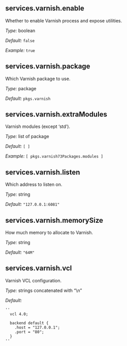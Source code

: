 

[comment]: # (Please add your documentation on top of this line)

## services\.varnish\.enable

Whether to enable Varnish process and expose utilities\.



*Type:*
boolean



*Default:*
` false `



*Example:*
` true `



## services\.varnish\.package



Which Varnish package to use\.



*Type:*
package



*Default:*
` pkgs.varnish `



## services\.varnish\.extraModules



Varnish modules (except ‘std’)\.



*Type:*
list of package



*Default:*
` [ ] `



*Example:*
` [ pkgs.varnish73Packages.modules ] `



## services\.varnish\.listen



Which address to listen on\.



*Type:*
string



*Default:*
` "127.0.0.1:6081" `



## services\.varnish\.memorySize



How much memory to allocate to Varnish\.



*Type:*
string



*Default:*
` "64M" `



## services\.varnish\.vcl



Varnish VCL configuration\.



*Type:*
strings concatenated with “\\n”



*Default:*

```
''
  vcl 4.0;
  
  backend default {
    .host = "127.0.0.1";
    .port = "80";
  }
''
```
